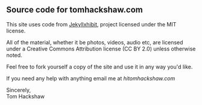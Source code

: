 ## Source code for tomhackshaw.com

This site uses code from [Jekyllxhibit][jk], project licensed under the MIT license.

All of the material, whether it be photos, videos, audio etc, are licensed under a Creative Commons Attribution license (CC BY 2.0) unless otherwise noted.

Feel free to fork yourself a copy of the site and use it in any way you'd like.

If you need any help with anything email me at _hi<at>tomhackshaw.com_

Sincerely,
<br>
Tom Hackshaw




[jk]: https://github.com/colaborativa/Jekyllxhibit

